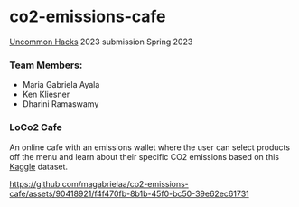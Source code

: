 # co2-emissions-cafe

[Uncommon Hacks](https://hacks2023.uncommonhacks.com) 2023 submission Spring 2023

### Team Members:

- Maria Gabriela Ayala
- Ken Kliesner
- Dharini Ramaswamy

### LoCo2 Cafe

An online cafe with an emissions wallet where the user can select products off the menu and learn about their specific CO2 emissions based on this [Kaggle](https://www.kaggle.com/code/selfvivek/choose-your-food-wisely) dataset.
 




https://github.com/magabrielaa/co2-emissions-cafe/assets/90418921/f4f470fb-8b1b-45f0-bc50-39e62ec61731

